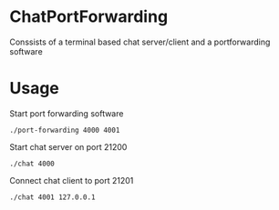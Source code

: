 # ChatPortForwarding
Conssists of a terminal based chat server/client and a portforwarding software

# Usage
Start port forwarding software
```
./port-forwarding 4000 4001
```

Start chat server on port 21200
```
./chat 4000
```

Connect chat client to port 21201
```
./chat 4001 127.0.0.1
```
